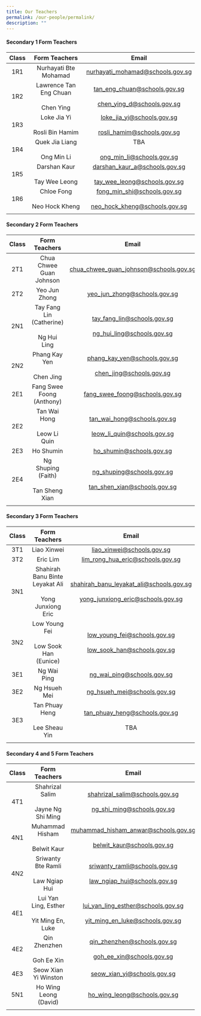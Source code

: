 ```yaml
---
title: Our Teachers
permalink: /our-people/permalink/
description: ""
---
```


#### Secondary 1 Form Teachers

| Class | Form Teachers | Email |
|:---:|:---:|:---:|
| 1R1 | Nurhayati Bte Mohamad | nurhayati_mohamad@schools.gov.sg |
| 1R2 | Lawrence Tan Eng Chuan<br><br>Chen Ying | tan_eng_chuan@schools.gov.sg<br><br>chen_ying_d@schools.gov.sg|
| 1R3 | Loke Jia Yi<br><br>Rosli Bin Hamim |loke_jia_yi@schools.gov.sg<br><br>rosli_hamim@schools.gov.sg  |
| 1R4 | Quek Jia Liang<br><br>Ong Min Li | TBA<br><br>ong_min_li@schools.gov.sg |
| 1R5 | Darshan Kaur<br><br>Tay Wee Leong | darshan_kaur_a@schools.gov.sg<br><br>tay_wee_leong@schools.gov.sg |
| 1R6 | Chloe Fong<br><br>Neo Hock Kheng | fong_min_shi@schools.gov.sg<br><br>neo_hock_kheng@schools.gov.sg |
|  |  |  |

#### Secondary 2 Form Teachers 

| Class | Form Teachers | Email |
|:---:|:---:|:---:|
| 2T1 | Chua Chwee Guan Johnson | chua_chwee_guan_johnson@schools.gov.sg |
| 2T2 | Yeo Jun Zhong | yeo_jun_zhong@schools.gov.sg |
| 2N1 | Tay Fang Lin (Catherine)<br><br>Ng Hui Ling | tay_fang_lin@schools.gov.sg <br><br>ng_hui_ling@schools.gov.sg|
| 2N2 | Phang Kay Yen<br><br>Chen Jing | phang_kay_yen@schools.gov.sg <br><br> chen_jing@schools.gov.sg|
| 2E1 | Fang Swee Foong (Anthony) | fang_swee_foong@schools.gov.sg |
| 2E2 | Tan Wai Hong<br><br>Leow Li Quin | tan_wai_hong@schools.gov.sg<br><br>leow_li_quin@schools.gov.sg |
| 2E3 | Ho Shumin | ho_shumin@schools.gov.sg  |
| 2E4| Ng Shuping (Faith)<br><br>Tan Sheng Xian | ng_shuping@schools.gov.sg<br><br>tan_shen_xian@schools.gov.sg |
|  |  |  |

#### Secondary 3 Form Teachers

| Class | Form Teachers | Email |
|:---:|:---:|:---:|
| 3T1 |  Liao Xinwei | liao_xinwei@schools.gov.sg |
| 3T2 | Eric Lim | lim_rong_hua_eric@schools.gov.sg |
| 3N1 | Shahirah Banu Binte Leyakat Ali<br><br>Yong Junxiong Eric | shahirah_banu_leyakat_ali@schools.gov.sg<br><br>yong_junxiong_eric@schools.gov.sg |
| 3N2 | Low Young Fei<br><br>Low Sook Han (Eunice) | low_young_fei@schools.gov.sg<br><br>low_sook_han@schools.gov.sg |
| 3E1 | Ng Wai Ping | ng_wai_ping@schools.gov.sg |
| 3E2 | Ng Hsueh Mei | ng_hsueh_mei@schools.gov.sg |
| 3E3 | Tan Phuay Heng <br><br>Lee Sheau Yin| tan_phuay_heng@schools.gov.sg <br><br>TBA |
|  |  |  |

#### Secondary 4 and 5 Form Teachers

| Class | Form Teachers | Email |
|:---:|:---:|:---:|
| 4T1 | Shahrizal Salim<br><br>Jayne Ng Shi Ming | shahrizal_salim@schools.gov.sg<br><br>ng_shi_ming@schools.gov.sg |
| 4N1| Muhammad Hisham <br><br>Belwit Kaur| muhammad_hisham_anwar@schools.gov.sg<br><br>belwit_kaur@schools.gov.sg |
| 4N2 | Sriwanty Bte Ramli<br><br>Law Ngiap Hui | sriwanty_ramli@schools.gov.sg <br><br>law_ngiap_hui@schools.gov.sg|
| 4E1 | Lui Yan Ling, Esther <br><br>Yit Ming En, Luke| lui_yan_ling_esther@schools.gov.sg <br><br>yit_ming_en_luke@schools.gov.sg|
| 4E2| Qin Zhenzhen <br><br>Goh Ee Xin| qin_zhenzhen@schools.gov.sg <br><br>goh_ee_xin@schools.gov.sg|
| 4E3 | Seow Xian Yi Winston | seow_xian_yi@schools.gov.sg |
| 5N1 | Ho Wing Leong (David) | ho_wing_leong@schools.gov.sg |
|  |  |  |